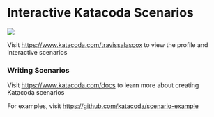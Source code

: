 # Interactive Katacoda Scenarios

[![](http://shields.katacoda.com/katacoda/travissalascox/count.svg)](https://www.katacoda.com/travissalascox "Get your profile on Katacoda.com")

Visit https://www.katacoda.com/travissalascox to view the profile and interactive scenarios

### Writing Scenarios
Visit https://www.katacoda.com/docs to learn more about creating Katacoda scenarios

For examples, visit https://github.com/katacoda/scenario-example
